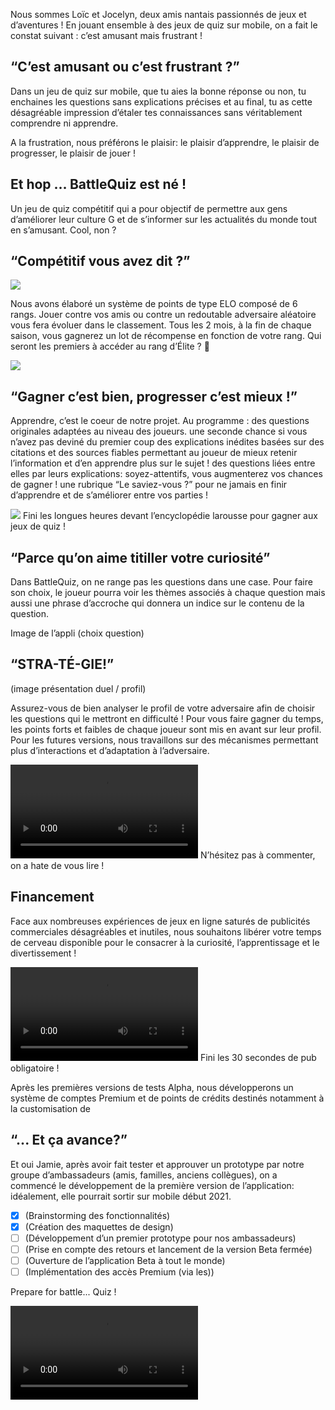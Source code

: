 Nous sommes Loïc et Jocelyn, deux amis nantais passionnés de jeux et d’aventures !
En jouant ensemble à des jeux de quiz sur mobile, on a fait le constat suivant : c’est amusant mais frustrant !

## “C’est amusant ou c’est frustrant ?”

Dans un jeu de quiz sur mobile, que tu aies la bonne réponse ou non, tu enchaines les questions sans explications précises et au final, tu as cette désagréable impression d’étaler tes connaissances sans véritablement comprendre ni apprendre.

A la frustration, nous préférons le plaisir: le plaisir d’apprendre, le plaisir de progresser, le plaisir de jouer !

## Et hop … BattleQuiz est né !

Un jeu de quiz compétitif qui a pour objectif de permettre aux gens d’améliorer leur culture G et de s’informer sur les actualités du monde tout en s’amusant. Cool, non ?

## “Compétitif vous avez dit ?”

![](https://images.jeugeek.com/uploads/images-content/grades-overwatch-ranked-paliers.jpg)

Nous avons élaboré un système de points de type ELO composé de 6 rangs.
Jouer contre vos amis ou contre un redoutable adversaire aléatoire vous fera évoluer dans le classement. Tous les 2 mois, à la fin de chaque saison, vous gagnerez un lot de récompense en fonction de votre rang.
Qui seront les premiers à accéder au rang d’Élite ? 💪

![](https://media3.giphy.com/media/3o7bu57lYhUEFiYDSM/giphy.gif)

## “Gagner c’est bien, progresser c’est mieux !”

Apprendre, c’est le coeur de notre projet. Au programme :
des questions originales adaptées au niveau des joueurs.
une seconde chance si vous n’avez pas deviné du premier coup
des explications inédites basées sur des citations et des sources fiables permettant au joueur de mieux retenir l’information et d’en apprendre plus sur le sujet !
des questions liées entre elles par leurs explications: soyez-attentifs, vous augmenterez vos chances de gagner ! 
une rubrique “Le saviez-vous ?” pour ne jamais en finir d’apprendre et de s’améliorer entre vos parties !


![](https://media.giphy.com/media/i45Wufh14ggPMgSvrC/giphy.gif)
Fini les longues heures devant l’encyclopédie larousse pour gagner aux jeux de quiz !

## “Parce qu’on aime titiller votre curiosité”


Dans BattleQuiz, on ne range pas les questions dans une case. Pour faire son choix, le joueur pourra voir les thèmes associés à chaque question mais aussi une phrase d’accroche qui donnera un indice sur le contenu de la question.

Image de l’appli (choix question)

## “STRA-TÉ-GIE!”


(image présentation duel / profil)

Assurez-vous de bien analyser le profil de votre adversaire afin de choisir les questions qui le mettront en difficulté ! Pour vous faire gagner du temps, les points forts et faibles de chaque joueur sont mis en avant sur leur profil.
Pour les futures versions, nous travaillons sur des mécanismes permettant plus d’interactions et d’adaptation à l’adversaire. 

![](https://media3.giphy.com/media/3R9LDINpbGX2o/giphy.mp4)
N’hésitez pas à commenter, on a hate de vous lire !


## Financement


Face aux nombreuses expériences de jeux en ligne saturés de publicités commerciales désagréables et inutiles, nous souhaitons libérer votre temps de cerveau disponible pour le consacrer à la curiosité, l’apprentissage et le divertissement !

![](https://media0.giphy.com/media/h9CwMia6QbZuw/giphy.mp4)
Fini les 30 secondes de pub obligatoire !

Après les premières versions de tests Alpha, nous développerons un système de comptes Premium et de points de crédits destinés notamment à la customisation de 

## “... Et ça avance?”

Et oui Jamie, après avoir fait tester et approuver un prototype par notre groupe d’ambassadeurs (amis, familles, anciens collègues), on a commencé le développement de la première version de l’application: idéalement, elle pourrait sortir sur mobile début 2021. 

- [x] (Brainstorming des fonctionnalités)
- [x] (Création des maquettes de design)
- [ ] (Développement d’un premier prototype pour nos ambassadeurs)
- [ ] (Prise en compte des retours et lancement de la version Beta fermée)
- [ ] (Ouverture de l’application Beta à tout le monde)
- [ ] (Implémentation des accès Premium (via les))

Prepare for battle... Quiz !

![](https://media1.giphy.com/media/61tYloUgq1eOk/giphy.mp4)
